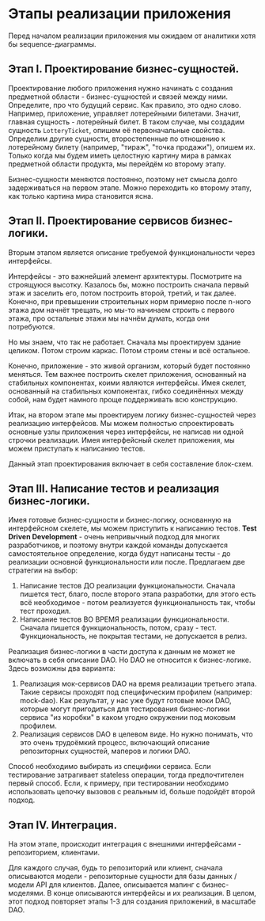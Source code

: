 # Этапы реализации приложения

Перед началом реализации приложения мы ожидаем от аналитики хотя бы sequence-диаграммы.

## Этап I. Проектирование бизнес-сущностей.

Проектирование любого приложения нужно начинать с создания предметной области - бизнес-сущностей и связей между ними.
Определите, про что будущий сервис.
Как правило, это одно слово. Например, приложение, управляет лотерейными билетами.
Значит, главная сущность - лотерейный билет.
В таком случае, мы создадим сущность `LotteryTicket`, опишем её первоначальные свойства.
Определим другие сущности, второстепенные по отношению к лотерейному билету (например, "тираж", "точка продажи"), опишем их.
Только когда мы будем иметь целостную картину мира в рамках предметной области продукта, мы перейдём ко второму этапу.

Бизнес-сущности меняются постоянно, поэтому нет смысла долго задерживаться на первом этапе.
Можно переходить ко второму этапу, как только картина мира становится ясна.

## Этап II. Проектирование сервисов бизнес-логики.

Вторым этапом является описание требуемой функциональности через интерфейсы. 

Интерфейсы - это важнейший элемент архитектуры.
Посмотрите на строящуюся высотку.
Казалось бы, можно построить сначала первый этаж и заселить его, потом построить второй, третий, и так далее.
Конечно, при превышении строительных норм примерно после n-ного этажа дом начнёт трещать, но мы-то начинаем строить с первого этажа, про остальные этажи мы начнём думать, когда они потребуются.

Но мы знаем, что так не работает.
Сначала мы проектируем здание целиком.
Потом строим каркас.
Потом строим стены и всё остальное.

Конечно, приложение - это живой организм, который будет постоянно меняться.
Тем важнее построить скелет приложения, основанный на стабильных компонентах, коими являются интерфейсы.
Имея скелет, основанный на стабильных компонентах, гибко соединённых между собой, нам будет намного проще поддерживать всю конструкцию.

Итак, на втором этапе мы проектируем логику бизнес-сущностей через реализацию интерфейсов.
Мы можем полностью спроектировать основные узлы приложения через интерфейсы, не написав ни одной строчки реализации. 
Имея интерфейсный скелет приложения, мы можем приступать к написанию тестов.

Данный этап проектирования включает в себя составление блок-схем.

## Этап III. Написание тестов и реализация бизнес-логики.

Имея готовые бизнес-сущности и бизнес-логику, основанную на интерфейсном скелете, мы можем приступить к написанию тестов. 
**Test Driven Development** - очень непривычный подход для многих разработчиков, и поэтому внутри каждой команды допускается самостоятельное определение, когда будут написаны тесты - до реализации основной функциональности или после. 
Предлагаем две стратегии на выбор:

1. Написание тестов ДО реализации функциональности. Сначала пишется тест, благо, после второго этапа разработки, для этого есть всё необходимое - потом реализуется функциональность так, чтобы тест проходил.
2. Написание тестов ВО ВРЕМЯ реализации функциональности. Сначала пишется функциональность, потом, сразу - тест. Функциональность, не покрытая тестами, не допускается в релиз.

Реализация бизнес-логики в части доступа к данным не может не включать в себя описание DAO. 
Но DAO не относится к бизнес-логике. 
Здесь возможны два варианта:

1. Реализация мок-сервисов DAO на время реализации третьего этапа. Такие сервисы проходят под специфическим профилем (например: mock-dao). Как результат, у нас уже будут готовые моки DAO, которые могут пригодиться для тестирования бизнес-логики сервиса "из коробки" в каком угодно окружении под моковым профилем.
2. Реализация сервисов DAO в целевом виде. Но нужно понимать, что это очень трудоёмкий процесс, включающий описание репозиторных сущностей, маперов и логики DAO.

Способ необходимо выбирать из специфики сервиса. 
Если тестирование затрагивает stateless операции, тогда предпочтителен первый способ. 
Если, к примеру, при тестировании необходимо использовать цепочку вызовов с реальным id, больше подойдёт второй подход.

## Этап  IV. Интеграция.

На этом этапе, происходит интеграция с внешними интерфейсами - репозиторием, клиентами.

Для каждого случая, будь то репозиторий или клиент, сначала описываются модели - репозиторные сущности для базы данных / модели API для клиентов. 
Далее, описывается мапинг с бизнес-моделями. 
В конце описываются интерфейсы и их реализация. 
В целом, этот подход повторяет этапы 1-3 для создания приложений, в масштабе DAO.